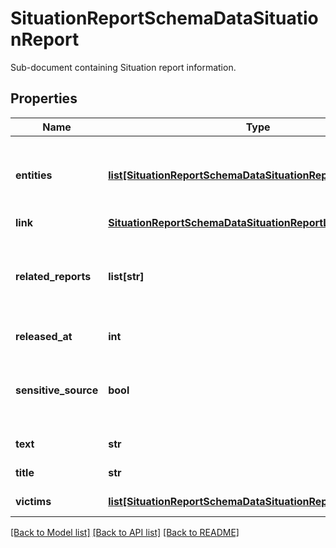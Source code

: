 # SituationReportSchemaDataSituationReport

Sub-document containing Situation report information.

## Properties
Name | Type | Description | Notes
------------ | ------------- | ------------- | -------------
**entities** | [**list[SituationReportSchemaDataSituationReportEntitiesInner]**](SituationReportSchemaDataSituationReportEntitiesInner.md) | List of entities. Contains the type and value fields of an &#x60;entity&#x60; object from the entities endpoint. | [optional] 
**link** | [**SituationReportSchemaDataSituationReportLink**](SituationReportSchemaDataSituationReportLink.md) |  | 
**related_reports** | **list[str]** | Situation report links to related reports like \&quot;Information Report\&quot; or \&quot;Malware Report\&quot;. | [optional] 
**released_at** | **int** | Situation report released date. | 
**sensitive_source** | **bool** | Indicates if the document contains sensitive source derived information. | [optional] 
**text** | **str** | Situation report text. | 
**title** | **str** | Situation report title. | [optional] 
**victims** | [**list[SituationReportSchemaDataSituationReportVictimsInner]**](SituationReportSchemaDataSituationReportVictimsInner.md) | Purported victims list. | [optional] 

[[Back to Model list]](../README.md#documentation-for-models) [[Back to API list]](../README.md#documentation-for-api-endpoints) [[Back to README]](../README.md)


